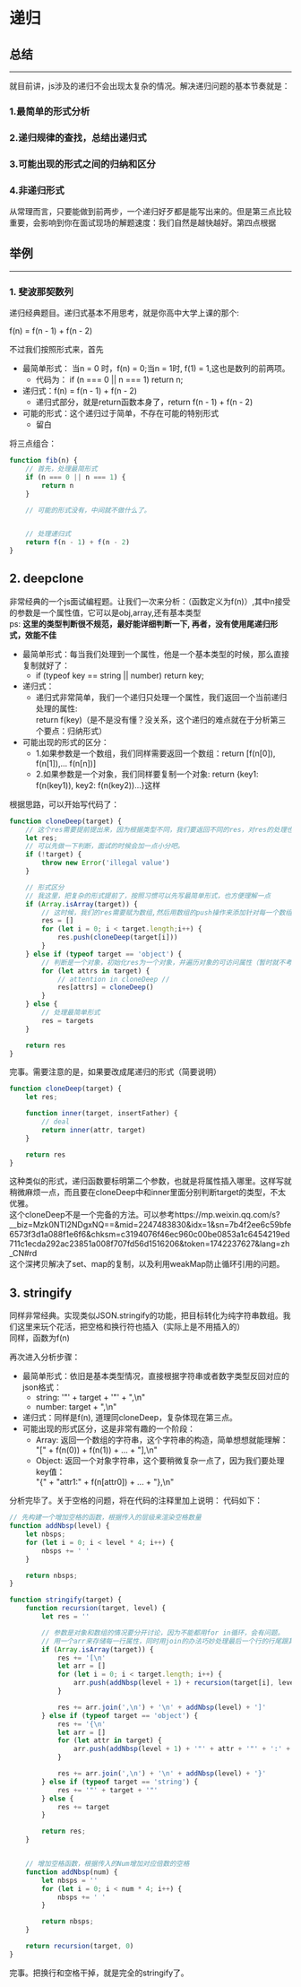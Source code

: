 # 递归


## 总结
---

就目前讲，js涉及的递归不会出现太复杂的情况。解决递归问题的基本节奏就是：
### 1.最简单的形式分析
### 2.递归规律的查找，总结出递归式
### 3.可能出现的形式之间的归纳和区分
### 4.非递归形式
从常理而言，只要能做到前两步，一个递归好歹都是能写出来的。但是第三点比较重要，会影响到你在面试现场的解题速度：我们自然是越快越好。第四点根据

## 举例
---

### 1. 斐波那契数列
递归经典题目。递归式基本不用思考，就是你高中大学上课的那个:  

f(n) = f(n - 1) + f(n - 2)

不过我们按照形式来，首先
* 最简单形式： 当n = 0 时，f(n) = 0;当n = 1时, f(1) = 1,这也是数列的前两项。
    - 代码为： if (n === 0 || n === 1) return n;
* 递归式：f(n) = f(n - 1) + f(n - 2)
    - 递归式部分，就是return函数本身了，return f(n - 1) + f(n - 2)
* 可能的形式：这个递归过于简单，不存在可能的特别形式
    - 留白

将三点组合：
```javascript
function fib(n) {
    // 首先，处理最简形式
    if (n === 0 || n === 1) {
        return n
    }

    // 可能的形式没有，中间就不做什么了。


    // 处理递归式
    return f(n - 1) + f(n - 2)
}
```

## 2. deepclone
非常经典的一个js面试编程题。让我们一次来分析：（函数定义为f(n)）,其中n接受的参数是一个属性值，它可以是obj,array,还有基本类型  
ps: **这里的类型判断很不规范，最好能详细判断一下, 再者，没有使用尾递归形式，效能不佳**

* 最简单形式：每当我们处理到一个属性，他是一个基本类型的时候，那么直接复制就好了：
    - if (typeof key == string || number) return key;
* 递归式：
    - 递归式非常简单，我们一个递归只处理一个属性，我们返回一个当前递归处理的属性:  
    return f(key)（是不是没有懂？没关系，这个递归的难点就在于分析第三个要点：归纳形式）
* 可能出现的形式的区分：
    - 1.如果参数是一个数组，我们同样需要返回一个数组：return [f(n[0]), f(n[1]),... f(n[n])]
    - 2.如果参数是一个对象，我们同样要复制一个对象: return {key1: f(n(key1)), key2: f(n(key2))...}这样

根据思路，可以开始写代码了：
``` javascript
function cloneDeep(target) {
    // 这个res需要提前提出来，因为根据类型不同，我们要返回不同的res，对res的处理也不太一样，具体可以往下看到形式区分的部分
    let res;
    // 可以先做一下判断，面试的时候会加一点小分吧。
    if (!target) {
        throw new Error('illegal value')
    }

    // 形式区分
    // 我这里，把复杂的形式提前了，按照习惯可以先写最简单形式，也方便理解一点
    if (Array.isArray(target)) {
        // 这时候，我们的res需要赋为数组,然后用数组的push操作来添加针对每一个数组元素的递归处理
        res = []
        for (let i = 0; i < target.length;i++) {
            res.push(cloneDeep(target[i]))
        }
    } else if (typeof target == 'object') {
        // 判断是一个对象，初始化res为一个对象，并遍历对象的可访问属性（暂时就不考虑不可访问属性的复制了,不然就使用Object.getOwnPropertyNames()）另外不可使用Object.keys，原型上的可枚举属性就没法弄到了
        for (let attrs in target) {
            // attention in cloneDeep //
            res[attrs] = cloneDeep()
        }
    } else {
        // 处理最简单形式
        res = targets
    }

    return res
}
```

完事。需要注意的是，如果要改成尾递归的形式（简要说明）
``` javascript
function cloneDeep(target) {
    let res;

    function inner(target, insertFather) {
        // deal
        return inner(attr, target)
    }

    return res
}
```
这种类似的形式，递归函数要标明第二个参数，也就是将属性插入哪里。这样写就稍微麻烦一点，而且要在cloneDeep中和inner里面分别判断target的类型，不太优雅。  
这个cloneDeep不是一个完备的方法。可以参考https://mp.weixin.qq.com/s?__biz=Mzk0NTI2NDgxNQ==&mid=2247483830&idx=1&sn=7b4f2ee6c59bfe6573f3d1a088f1e6f6&chksm=c3194076f46ec960c00be0853a1c6454219ed711c1ecda292ac23851a008f707fd56d1516206&token=1742237627&lang=zh_CN#rd  
这个深拷贝解决了set、map的复制，以及利用weakMap防止循环引用的问题。

## 3. stringify
同样非常经典。实现类似JSON.stringify的功能，把目标转化为纯字符串数组。我们这里来玩个花活，把空格和换行符也插入（实际上是不用插入的）  
同样，函数为f(n)

再次进入分析步骤：
* 最简单形式：依旧是基本类型情况，直接根据字符串或者数字类型反回对应的json格式：
    - string: '"' + target + '"' + ",\n"
    - number: target + ",\n"
* 递归式：同样是f(n), 道理同cloneDeep，复杂体现在第三点。
* 可能出现的形式区分，这是非常有趣的一个阶段：
    - Array: 返回一个数组的字符串，这个字符串的构造，简单想想就能理解：  
    "[" + f(n(0)) + f(n(1)) + ... + "],\n"
    - Object: 返回一个对象字符串，这个要稍微复杂一点了，因为我们要处理key值：  
    "{" + "attr1:" + f(n[attr0]) + ... + "},\n"

分析完毕了。关于空格的问题，将在代码的注释里加上说明：
代码如下：
``` javascript
// 先构建一个增加空格的函数，根据传入的层级来渲染空格数量
function addNbsp(level) {
    let nbsps;
    for (let i = 0; i < level * 4; i++) {
        nbsps += ' '
    }

    return nbsps;
}

function stringify(target) {
    function recursion(target, level) {
        let res = ''

        // 参数是对象和数组的情况要分开讨论，因为不能都用for in循环，会有问题。
        // 用一个arr来存储每一行属性，同时用join的办法巧妙处理最后一个行的行尾跟其他行不同的情况：最后一行是没有逗号的,单纯换行
        if (Array.isArray(target)) {
            res += '[\n'
            let arr = []
            for (let i = 0; i < target.length; i++) {
                arr.push(addNbsp(level + 1) + recursion(target[i], level + 1))
            }

            res += arr.join(',\n') + '\n' + addNbsp(level) + ']'
        } else if (typeof target == 'object') {
            res += '{\n'
            let arr = []
            for (let attr in target) {
                arr.push(addNbsp(level + 1) + '"' + attr + '"' + ':' + recursion(target[attr], level + 1))
            }

            res += arr.join(',\n') + '\n' + addNbsp(level) + '}'
        } else if (typeof target == 'string') {
            res += '"' + target + '"'
        } else {
            res += target
        }

        return res;
    }


    // 增加空格函数，根据传入的Num增加对应倍数的空格
    function addNbsp(num) {
        let nbsps = ''
        for (let i = 0; i < num * 4; i++) {
            nbsps += ' '
        }

        return nbsps;
    }

    return recursion(target, 0)
}
```
完事。把换行和空格干掉，就是完全的stringify了。